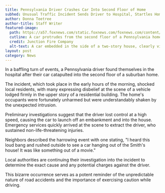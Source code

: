 ```yaml
---
title: Pennsylvania Driver Crashes Car Into Second Floor of Home
subhed: Unusual Traffic Incident Sends Driver to Hospital, Startles Homeowners
author: Donna Teetree
author-title: Staff Writer
featured-image: 
  path: https://a57.foxnews.com/static.foxnews.com/foxnews.com/content/uploads/2023/08/640/320/366186343_787132049871934_3451529850969847409_n2.jpg?ve=1&tl=1
  cutline: A car protrudes from the second floor of a Pennsylvania home following a bizarre traffic accident.
  credit: Junction Fire Company
  alt-text: A car embedded in the side of a two-story house, clearly visible from the road.
layout: post
category: News
---
```


In a baffling turn of events, a Pennsylvania driver found themselves in the hospital after their car catapulted into the second floor of a suburban home.

The incident, which took place in the early hours of the morning, shocked local residents, with many expressing disbelief at the scene of a vehicle lodged firmly in the upper story of a residential building. The home's occupants were fortunately unharmed but were understandably shaken by the unexpected intrusion.

Preliminary investigations suggest that the driver lost control at a high speed, causing the car to launch off an embankment and into the house. Emergency services quickly arrived at the scene to extract the driver, who sustained non-life-threatening injuries.

Neighbors described the harrowing event with one stating, "I heard this loud bang and rushed outside to see a car hanging out of the Smith's house! It was like something out of a movie."

Local authorities are continuing their investigation into the incident to determine the exact cause and any potential charges against the driver.

This bizarre occurrence serves as a potent reminder of the unpredictable nature of road accidents and the importance of exercising caution while driving.
